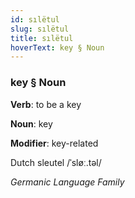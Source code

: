 ```yaml
---
id: sılëtul
slug: sılëtul
title: sılëtul
hoverText: key § Noun
---
```


### key § Noun

**Verb**: to be a key

**Noun**: key

**Modifier**: key-related

Dutch sleutel /ˈsløː.təl/

*Germanic Language Family*